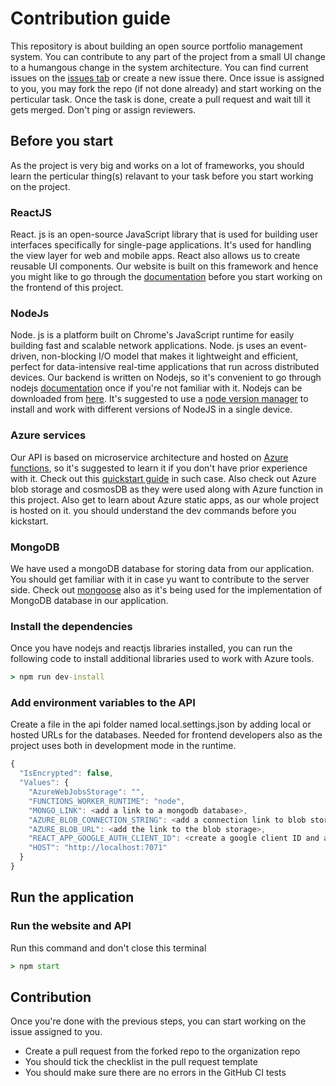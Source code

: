 # Contribution guide

This repository is about building an open source portfolio management system. You can contribute to any part of the project from a small UI change to a humangous change in the system architecture. You can find current issues on the [issues tab](https://github.com/Portfolio-Shop/portfolioshop/issues) or create a new issue there. Once issue is assigned to you, you may fork the repo (if not done already) and start working on the perticular task. Once the task is done, create a pull request and wait till it gets merged. Don't ping or assign reviewers.

## Before you start

As the project is very big and works on a lot of frameworks, you should learn the perticular thing(s) relavant to your task before you start working on the project.

### ReactJS

React. js is an open-source JavaScript library that is used for building user interfaces specifically for single-page applications. It's used for handling the view layer for web and mobile apps. React also allows us to create reusable UI components. Our website is built on this framework and hence you might like to go through the [documentation](https://reactjs.org/docs/getting-started.html) before you start working on the frontend of this project.

### NodeJs

Node. js is a platform built on Chrome's JavaScript runtime for easily building fast and scalable network applications. Node. js uses an event-driven, non-blocking I/O model that makes it lightweight and efficient, perfect for data-intensive real-time applications that run across distributed devices. Our backend is written on Nodejs, so it's convenient to go through nodejs [documentation](https://nodejs.org/en/docs/) once if you're not familiar with it. Nodejs can be downloaded from [here](https://nodejs.org/en/download/). It's suggested to use a [node version manager](https://github.com/nvm-sh/nvm) to install and work with different versions of NodeJS in a single device.

### Azure services

Our API is based on microservice architecture and hosted on [Azure functions](https://azure.microsoft.com/en-in/services/functions/), so it's suggested to learn it if you don't have prior experience with it. Check out this [quickstart guide](https://docs.microsoft.com/en-us/azure/azure-functions/functions-get-started?pivots=programming-language-javascript)
in such case. Also check out Azure blob storage and cosmosDB as they were used along with Azure function in this project. Also get to learn about Azure static apps, as our whole project is hosted on it. you should understand the dev commands before you kickstart.

### MongoDB

We have used a mongoDB database for storing data from our application. You should get familiar with it in case yu want to contribute to the server side. Check out [mongoose](https://www.npmjs.com/package/mongoose) also as it's being used for the implementation of MongoDB database in our application.

### Install the dependencies

Once you have nodejs and reactjs libraries installed, you can run the following code to install additional libraries used to work with Azure tools.

```cmd
> npm run dev-install
```

### Add environment variables to the API
Create a file in the api folder named local.settings.json by adding local or hosted URLs for the databases. Needed for frontend developers also as the project uses both in development mode in the runtime.
```js
{
  "IsEncrypted": false,
  "Values": {
    "AzureWebJobsStorage": "",
    "FUNCTIONS_WORKER_RUNTIME": "node",
    "MONGO_LINK": <add a link to a mongodb database>,
    "AZURE_BLOB_CONNECTION_STRING": <add a connection link to blob storage>,
    "AZURE_BLOB_URL": <add the link to the blob storage>,
    "REACT_APP_GOOGLE_AUTH_CLIENT_ID": <create a google client ID and add in there>,
    "HOST": "http://localhost:7071"
  }
}

```

## Run the application

### Run the website and API

Run this command and don't close this terminal

```cmd
> npm start
```


## Contribution

Once you're done with the previous steps, you can start working on the issue assigned to you.

- Create a pull request from the forked repo to the organization repo
- You should tick the checklist in the pull request template
- You should make sure there are no errors in the GitHub CI tests
